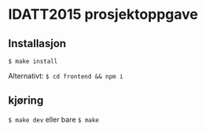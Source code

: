 # IDATT2015 prosjektoppgave

## Installasjon
`$ make install `

Alternativt:
`$ cd frontend && npm i`

## kjøring
`$ make dev` eller bare `$ make`
